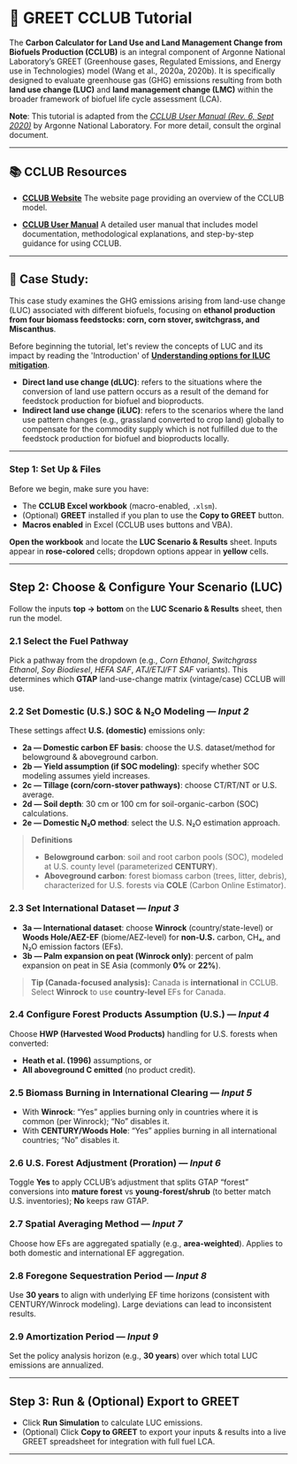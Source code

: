 # 🌾 GREET CCLUB Tutorial

The **Carbon Calculator for Land Use and Land Management Change from Biofuels Production (CCLUB)** is an integral component of Argonne National Laboratory’s GREET (Greenhouse gases, Regulated Emissions, and Energy use in Technologies) model (Wang et al., 2020a, 2020b). It is specifically designed to evaluate greenhouse gas (GHG) emissions resulting from both **land use change (LUC)** and **land management change (LMC)** within the broader framework of biofuel life cycle assessment (LCA).


**Note**: This tutorial is adapted from the *[CCLUB User Manual (Rev. 6, Sept 2020)](https://greet.anl.gov/publication-cclub-manual-r6-2020)* by Argonne National Laboratory. For more detail, consult the orginal document.


---

## 📚 CCLUB Resources  
- [**CCLUB Website**](https://bioenergymodels.nrel.gov/models/17/)
   The website page providing an overview of the CCLUB model.   

- [**CCLUB User Manual**](https://greet.anl.gov/publication-cclub-manual-r6-2020) 
   A detailed user manual that includes model documentation, methodological explanations, and step-by-step guidance for using CCLUB.    

---

## 📝 Case Study:
This case study examines the GHG emissions arising from land-use change (LUC) associated with different biofuels, focusing on **ethanol production from four biomass feedstocks: corn, corn stover, switchgrass, and Miscanthus**.


Before beginning the tutorial, let's review the concepts of LUC and its impact by reading the 'Introduction' of [**Understanding options for ILUC mitigation**](https://theicct.org/wp-content/uploads/2021/06/ILUC-Mitigation-Options_ICCT_nov2016_0.pdf).

* **Direct land use change (dLUC)**: refers to the situations where the conversion of land use pattern occurs as a result of the demand for feedstock production for biofuel and bioproducts.
* **Indirect land use change (iLUC)**: refers to the scenarios where the land use pattern changes (e.g., grassland converted to crop land) globally to compensate for the commodity supply which is not fulfilled due to the feedstock production for biofuel and bioproducts locally.

---

### Step 1: Set Up & Files

Before we begin, make sure you have:
- The **CCLUB Excel workbook** (macro-enabled, `.xlsm`).
- (Optional) **GREET** installed if you plan to use the **Copy to GREET** button.
- **Macros enabled** in Excel (CCLUB uses buttons and VBA).

**Open the workbook** and locate the **LUC Scenario & Results** sheet. Inputs appear in **rose-colored** cells; dropdown options appear in **yellow** cells.

---

## Step 2: Choose & Configure Your Scenario (LUC)

Follow the inputs **top → bottom** on the **LUC Scenario & Results** sheet, then run the model.

### 2.1 Select the Fuel Pathway
Pick a pathway from the dropdown (e.g., *Corn Ethanol*, *Switchgrass Ethanol*, *Soy Biodiesel*, *HEFA SAF*, *ATJ/ETJ/FT SAF* variants). This determines which **GTAP** land-use-change matrix (vintage/case) CCLUB will use.

### 2.2 Set Domestic (U.S.) SOC & N₂O Modeling — *Input 2*
These settings affect **U.S. (domestic)** emissions only:
- **2a — Domestic carbon EF basis**: choose the U.S. dataset/method for belowground & aboveground carbon.
- **2b — Yield assumption (if SOC modeling)**: specify whether SOC modeling assumes yield increases.
- **2c — Tillage (corn/corn-stover pathways)**: choose CT/RT/NT or U.S. average.
- **2d — Soil depth**: 30 cm or 100 cm for soil-organic-carbon (SOC) calculations.
- **2e — Domestic N₂O method**: select the U.S. N₂O estimation approach.

> **Definitions**
> - **Belowground carbon**: soil and root carbon pools (SOC), modeled at U.S. county level (parameterized **CENTURY**).
> - **Aboveground carbon**: forest biomass carbon (trees, litter, debris), characterized for U.S. forests via **COLE** (Carbon Online Estimator).

### 2.3 Set International Dataset — *Input 3*
- **3a — International dataset**: choose **Winrock** (country/state-level) or **Woods Hole/AEZ-EF** (biome/AEZ-level) for **non-U.S.** carbon, CH₄, and N₂O emission factors (EFs).
- **3b — Palm expansion on peat (Winrock only)**: percent of palm expansion on peat in SE Asia (commonly **0%** or **22%**).

> **Tip (Canada-focused analysis):** Canada is **international** in CCLUB. Select **Winrock** to use **country-level** EFs for Canada.

### 2.4 Configure Forest Products Assumption (U.S.) — *Input 4*
Choose **HWP (Harvested Wood Products)** handling for U.S. forests when converted:
- **Heath et al. (1996)** assumptions, or
- **All aboveground C emitted** (no product credit).

### 2.5 Biomass Burning in International Clearing — *Input 5*
- With **Winrock**: “Yes” applies burning only in countries where it is common (per Winrock); “No” disables it.
- With **CENTURY/Woods Hole**: “Yes” applies burning in all international countries; “No” disables it.

### 2.6 U.S. Forest Adjustment (Proration) — *Input 6*
Toggle **Yes** to apply CCLUB’s adjustment that splits GTAP “forest” conversions into **mature forest** vs **young-forest/shrub** (to better match U.S. inventories); **No** keeps raw GTAP.

### 2.7 Spatial Averaging Method — *Input 7*
Choose how EFs are aggregated spatially (e.g., **area-weighted**). Applies to both domestic and international EF aggregation.

### 2.8 Foregone Sequestration Period — *Input 8*
Use **30 years** to align with underlying EF time horizons (consistent with CENTURY/Winrock modeling). Large deviations can lead to inconsistent results.

### 2.9 Amortization Period — *Input 9*
Set the policy analysis horizon (e.g., **30 years**) over which total LUC emissions are annualized.

---

## Step 3: Run & (Optional) Export to GREET

- Click **Run Simulation** to calculate LUC emissions.
- (Optional) Click **Copy to GREET** to export your inputs & results into a live GREET spreadsheet for integration with full fuel LCA.

---



